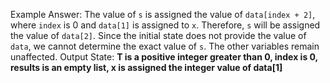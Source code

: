 Example Answer:
The value of `s` is assigned the value of `data[index + 2]`, where `index` is 0 and `data[1]` is assigned to `x`. Therefore, `s` will be assigned the value of `data[2]`. Since the initial state does not provide the value of `data`, we cannot determine the exact value of `s`. The other variables remain unaffected. 
Output State: **T is a positive integer greater than 0, index is 0, results is an empty list, x is assigned the integer value of data[1]**
